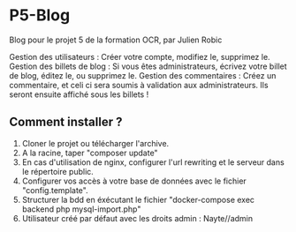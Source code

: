 # P5-Blog
Blog pour le projet 5 de la formation OCR, par Julien Robic

Gestion des utilisateurs : Créer votre compte, modifiez le, supprimez le.
Gestion des billets de blog : Si vous êtes administrateurs, écrivez votre billet de blog, éditez le, ou supprimez le.
Gestion des commentaires : Créez un commentaire, et celi ci sera soumis à validation aux administrateurs. Ils seront ensuite affiché sous les billets !

## Comment installer ?
1. Cloner le projet ou télécharger l'archive.
2. A la racine, taper "composer update"
3. En cas d'utilisation de nginx, configurer l'url rewriting et le serveur dans le répertoire public.
4. Configurer vos accès à votre base de données avec le fichier "config.template".
5. Structurer la bdd en éxécutant le fichier "docker-compose exec backend php mysql-import.php"
6. Utilisateur créé par défaut avec les droits admin : Nayte//admin
